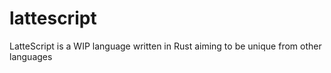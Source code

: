 # lattescript
LatteScript is a WIP language written in Rust aiming to be unique from other languages